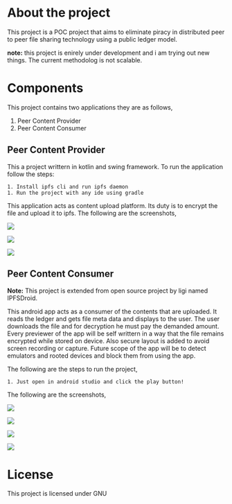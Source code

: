 # About the project

This project is a POC project that aims to eliminate piracy in distributed peer to peer file sharing technology using a public ledger model. 

**note:** this project is enirely under development and i am trying out new things. The current methodolog is not scalable.

# Components

This project contains two applications they are as follows,

1. Peer Content Provider
1. Peer Content Consumer

## Peer Content Provider

This a project writtern in kotlin and swing framework. To run the application follow the steps:

    1. Install ipfs cli and run ipfs daemon
    1. Run the project with any ide using gradle

This application acts as content upload platform. Its duty is to encrypt the file and upload it to ipfs. The following are the screenshots,

![](screenshots/fetchingLedger.jpg)

![](screenshots/fileName.jpg)

![](screenshots/publishing.jpg)

## Peer Content Consumer

**Note:** This project is extended from open source project by ligi named IPFSDroid.

This android app acts as a consumer of the contents that are uploaded. It reads the ledger and gets file meta data and displays to the user. The user downloads the file and for decryption he must pay the demanded amount. Every previewer of the app will be self writtern in a way that the file remains encrypted while stored on device. Also secure layout is added to avoid screen recording or capture. Future scope of the app will be to detect emulators and rooted devices and block them from using the app.

The following are the steps to run the project,

    1. Just open in android studio and click the play button!

The following are the screenshots,

![](screenshots/fetchingLedgerAndroid.png)

![](screenshots/mainPage.png)

![](screenshots/payPage.png)

![](screenshots/filePreview.png)

# License
This project is licensed under GNU